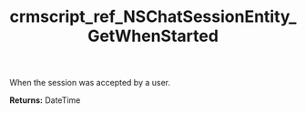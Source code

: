 ﻿---
title: crmscript_ref_NSChatSessionEntity_GetWhenStarted
description: DateTime NSChatSessionEntity.GetWhenStarted()
intellisense: NSChatSessionEntity.GetWhenStarted
keywords: NSChatSessionEntity, GetWhenStarted
so.topic: reference
---

When the session was accepted by a user.

**Returns:** DateTime


